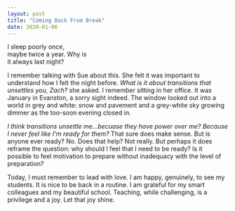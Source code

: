 ```yaml
---
layout: post
title: "Coming Back From Break"
date: 2020-01-06
---
```


I sleep poorly once,  
maybe twice a year. Why is  
it always last night?

I remember talking with Sue about this. She felt it was important to understand how I felt the night before. *What is it about transitions that unsettles you, Zach?* she asked. I remember sitting in her office. It was January in Evanston, a sorry sight indeed. The window looked out into a world in grey and white: snow and pavement and a grey-white sky growing dimmer as the too-soon evening closed in.

*I think transitions unsettle me...becuase they have power over me? Because I never feel like I'm ready for them?* That sure does make sense. But is anyone ever ready? No. Does that help? Not really. But perhaps it does reframe the question: why should I feel that I need to be ready? Is it possible to feel motivation to prepare without inadequacy with the level of preparation?

Today, I must remember to lead with love. I am happy, genuinely, to see my students. It is nice to be back in a routine. I am grateful for my smart colleagues and my beautiful school. Teaching, while challenging, is a privilege and a joy. Let that joy shine.